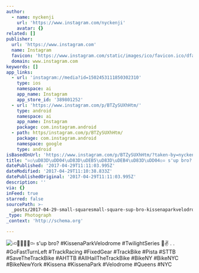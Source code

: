 ```yaml
---
author:
  - name: nyckenji
    url: 'https://www.instagram.com/nyckenji'
    avatar: {}
related: []
publisher:
  url: 'https://www.instagram.com'
  name: Instagram
  favicon: 'https://www.instagram.com/static/images/ico/favicon.ico/dfa85bb1fd63.ico'
  domain: www.instagram.com
keywords: []
app_links:
  - url: 'instagram://media?id=1502453111850302310'
    type: ios
    namespace: ai
    app_name: Instagram
    app_store_id: '389801252'
  - url: 'https://www.instagram.com/p/BTZySUXhHtm/'
    type: android
    namespace: ai
    app_name: Instagram
    package: com.instagram.android
  - path: https/instagram.com/p/BTZySUXhHtm/
    package: com.instagram.android
    namespace: google
    type: android
isBasedOnUrl: 'https://www.instagram.com/p/BTZySUXhHtm/?taken-by=nyckenji'
title: "▫◽\uD83D\uDD04\uD83D\uDEB5\uD83D\uDEB4\uD83D\uDD04◽▫ s'up bro? #KissenaParkVelodrome #TwilightSeries \uD83D\uDC4A✌ . . #GoFastTurnLeft #TrackRacing #FixedGear #TrackBike #Pista #STTB #SaveTheTrackBike #AHTTB #AllHailTheTrackBike #BikeNY #BikeNYC #BikeNewYork #Kissena #KissenaPark #Velodrome #Queens #NYC"
datePublished: '2017-04-29T11:11:03.995Z'
dateModified: '2017-04-29T11:10:38.833Z'
datePublishedOriginal: '2017-04-29T11:11:03.995Z'
description: ''
via: {}
inFeed: true
starred: false
sourcePath: >-
  _posts/2017-04-29-small-squaresmall-square-sup-bro-kissenaparkvelodrome-twilightseries.md
_type: Photograph
_context: 'http://schema.org'

---
```

![▫◽◽▫ s'up bro? #KissenaParkVelodrome #TwilightSeries ✌ . . #GoFastTurnLeft #TrackRacing #FixedGear #TrackBike #Pista #STTB #SaveTheTrackBike #AHTTB #AllHailTheTrackBike #BikeNY #BikeNYC #BikeNewYork #Kissena #KissenaPark #Velodrome #Queens #NYC](https://scontent.cdninstagram.com/t51.2885-15/s640x640/sh0.08/e35/18014056_1173810369407959_830317555997474816_n.jpg)